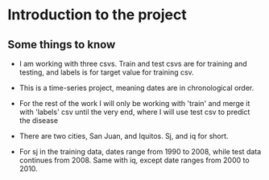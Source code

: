 # Introduction to the project

## Some things to know

* I am working with three csvs. Train and test csvs are for training and testing, and labels is for target value for training csv.

* This is a time-series project, meaning dates are in chronological order.

* For the rest of the work I will only be working with 'train' and merge it with 'labels' csv until the very end, where I will use test csv to predict the disease

* There are two cities, San Juan, and Iquitos. Sj, and iq for short.

* For sj in the training data, dates range from 1990 to 2008, while test data continues from 2008. Same with iq, except date ranges from 2000 to 2010.

